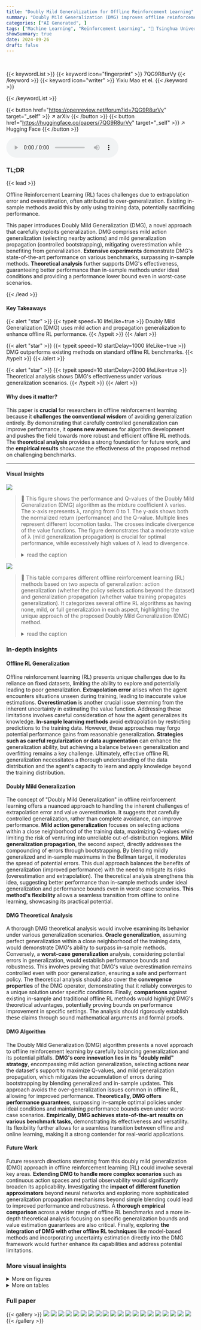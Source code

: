 ```yaml
---
title: "Doubly Mild Generalization for Offline Reinforcement Learning"
summary: "Doubly Mild Generalization (DMG) improves offline reinforcement learning by selectively leveraging generalization beyond training data, achieving state-of-the-art results."
categories: ["AI Generated", ]
tags: ["Machine Learning", "Reinforcement Learning", "🏢 Tsinghua University",]
showSummary: true
date: 2024-09-26
draft: false
---
```


<br>

{{< keywordList >}}
{{< keyword icon="fingerprint" >}} 7QG9R8urVy {{< /keyword >}}
{{< keyword icon="writer" >}} Yixiu Mao et el. {{< /keyword >}}
 
{{< /keywordList >}}

{{< button href="https://openreview.net/forum?id=7QG9R8urVy" target="_self" >}}
↗ arXiv
{{< /button >}}
{{< button href="https://huggingface.co/papers/7QG9R8urVy" target="_self" >}}
↗ Hugging Face
{{< /button >}}



<audio controls>
    <source src="https://ai-paper-reviewer.com/7QG9R8urVy/podcast.wav" type="audio/wav">
    Your browser does not support the audio element.
</audio>


### TL;DR


{{< lead >}}

Offline Reinforcement Learning (RL) faces challenges due to extrapolation error and overestimation, often attributed to over-generalization. Existing in-sample methods avoid this by only using training data, potentially sacrificing performance. 

This paper introduces Doubly Mild Generalization (DMG), a novel approach that carefully exploits generalization. DMG comprises mild action generalization (selecting nearby actions) and mild generalization propagation (controlled bootstrapping), mitigating overestimation while benefiting from generalization.  **Extensive experiments** demonstrate DMG's state-of-the-art performance on various benchmarks, surpassing in-sample methods.  **Theoretical analysis** further supports DMG's effectiveness, guaranteeing better performance than in-sample methods under ideal conditions and providing a performance lower bound even in worst-case scenarios.

{{< /lead >}}


#### Key Takeaways

{{< alert "star" >}}
{{< typeit speed=10 lifeLike=true >}} Doubly Mild Generalization (DMG) uses mild action and propagation generalization to enhance offline RL performance. {{< /typeit >}}
{{< /alert >}}

{{< alert "star" >}}
{{< typeit speed=10 startDelay=1000 lifeLike=true >}} DMG outperforms existing methods on standard offline RL benchmarks. {{< /typeit >}}
{{< /alert >}}

{{< alert "star" >}}
{{< typeit speed=10 startDelay=2000 lifeLike=true >}} Theoretical analysis shows DMG's effectiveness under various generalization scenarios. {{< /typeit >}}
{{< /alert >}}

#### Why does it matter?
This paper is **crucial** for researchers in offline reinforcement learning because it **challenges the conventional wisdom** of avoiding generalization entirely. By demonstrating that carefully controlled generalization can improve performance, it **opens new avenues** for algorithm development and pushes the field towards more robust and efficient offline RL methods. The **theoretical analysis** provides a strong foundation for future work, and the **empirical results** showcase the effectiveness of the proposed method on challenging benchmarks.

------
#### Visual Insights



![](https://ai-paper-reviewer.com/7QG9R8urVy/figures_8_1.jpg)

> 🔼 This figure shows the performance and Q-values of the Doubly Mild Generalization (DMG) algorithm as the mixture coefficient λ varies.  The x-axis represents λ, ranging from 0 to 1.  The y-axis shows both the normalized return (performance) and the Q-value.  Multiple lines represent different locomotion tasks.  The crosses indicate divergence of the value functions.  The figure demonstrates that a moderate value of λ (mild generalization propagation) is crucial for optimal performance, while excessively high values of λ lead to divergence.
> <details>
> <summary>read the caption</summary>
> Figure 1: Performance and Q values of DMG with varying mixture coefficient λ over 5 random seeds. The crosses × mean that the value functions diverge in several seeds. As λ increases, DMG enables stronger generalization propagation, resulting in higher and probably divergent learned Q values. Mild generalization propagation plays a crucial role in achieving strong performance.
> </details>





![](https://ai-paper-reviewer.com/7QG9R8urVy/tables_5_1.jpg)

> 🔼 This table compares different offline reinforcement learning (RL) methods based on two aspects of generalization: action generalization (whether the policy selects actions beyond the dataset) and generalization propagation (whether value training propagates generalization).  It categorizes several offline RL algorithms as having none, mild, or full generalization in each aspect, highlighting the unique approach of the proposed Doubly Mild Generalization (DMG) method.
> <details>
> <summary>read the caption</summary>
> Table 1: Comparison of offline RL work from the generalization perspective.
> </details>





### In-depth insights


#### Offline RL Generalization
Offline reinforcement learning (RL) presents unique challenges due to its reliance on fixed datasets, limiting the ability to explore and potentially leading to poor generalization.  **Extrapolation error** arises when the agent encounters situations unseen during training, leading to inaccurate value estimations.  **Overestimation** is another crucial issue stemming from the inherent uncertainty in estimating the value function. Addressing these limitations involves careful consideration of how the agent generalizes its knowledge.  **In-sample learning methods** avoid extrapolation by restricting predictions to the training data.  However, these approaches may forgo potential performance gains from reasonable generalization.  **Strategies such as careful regularization or data augmentation** can enhance the generalization ability, but achieving a balance between generalization and overfitting remains a key challenge.  Ultimately, effective offline RL generalization necessitates a thorough understanding of the data distribution and the agent's capacity to learn and apply knowledge beyond the training distribution.

#### Doubly Mild Generalization
The concept of "Doubly Mild Generalization" in offline reinforcement learning offers a nuanced approach to handling the inherent challenges of extrapolation error and value overestimation.  It suggests that carefully controlled generalization, rather than complete avoidance, can improve performance. **Mild action generalization** focuses on selecting actions within a close neighborhood of the training data, maximizing Q-values while limiting the risk of venturing into unreliable out-of-distribution regions.  **Mild generalization propagation**, the second aspect, directly addresses the compounding of errors through bootstrapping. By blending mildly generalized and in-sample maximums in the Bellman target, it moderates the spread of potential errors.  This dual approach balances the benefits of generalization (improved performance) with the need to mitigate its risks (overestimation and extrapolation). The theoretical analysis strengthens this idea, suggesting better performance than in-sample methods under ideal generalization and performance bounds even in worst-case scenarios.  **This method's flexibility** allows a seamless transition from offline to online learning, showcasing its practical potential.

#### DMG Theoretical Analysis
A thorough DMG theoretical analysis would involve examining its behavior under various generalization scenarios.  **Oracle generalization**, assuming perfect generalization within a close neighborhood of the training data, would demonstrate DMG's ability to surpass in-sample methods.  Conversely, a **worst-case generalization** analysis, considering potential errors in generalization, would establish performance bounds and robustness. This involves proving that DMG's value overestimation remains controlled even with poor generalization, ensuring a safe and performant policy.  The theoretical analysis should also cover the **convergence properties** of the DMG operator, demonstrating that it reliably converges to a unique solution under specific conditions. Finally, **comparisons** against existing in-sample and traditional offline RL methods would highlight DMG's theoretical advantages, potentially proving bounds on performance improvement in specific settings. The analysis should rigorously establish these claims through sound mathematical arguments and formal proofs.

#### DMG Algorithm
The Doubly Mild Generalization (DMG) algorithm presents a novel approach to offline reinforcement learning by carefully balancing generalization and its potential pitfalls.  **DMG's core innovation lies in its "doubly mild" strategy**, encompassing mild action generalization, selecting actions near the dataset's support to maximize Q-values, and mild generalization propagation, which mitigates the accumulation of errors during bootstrapping by blending generalized and in-sample updates. This approach avoids the over-generalization issues common in offline RL, allowing for improved performance.  **Theoretically, DMG offers performance guarantees**, surpassing in-sample optimal policies under ideal conditions and maintaining performance bounds even under worst-case scenarios.  **Empirically, DMG achieves state-of-the-art results on various benchmark tasks**, demonstrating its effectiveness and versatility.  Its flexibility further allows for a seamless transition between offline and online learning, making it a strong contender for real-world applications.

#### Future Work
Future research directions stemming from this doubly mild generalization (DMG) approach in offline reinforcement learning (RL) could involve several key areas. **Extending DMG to handle more complex scenarios** such as continuous action spaces and partial observability would significantly broaden its applicability.  Investigating the **impact of different function approximators** beyond neural networks and exploring more sophisticated generalization propagation mechanisms beyond simple blending could lead to improved performance and robustness. A **thorough empirical comparison** across a wider range of offline RL benchmarks and a more in-depth theoretical analysis focusing on specific generalization bounds and value estimation guarantees are also critical. Finally, exploring **the integration of DMG with other offline RL techniques** like model-based methods and incorporating uncertainty estimation directly into the DMG framework would further enhance its capabilities and address potential limitations.


### More visual insights

<details>
<summary>More on figures
</summary>


![](https://ai-paper-reviewer.com/7QG9R8urVy/figures_8_2.jpg)

> 🔼 The figure displays the performance and Q-values of the Doubly Mild Generalization (DMG) algorithm with varying penalty coefficient (v).  It shows that as the penalty coefficient decreases, the algorithm allows for broader action generalization, leading to higher Q-values. However, the optimal performance is achieved with a moderate level of action generalization, demonstrating the importance of balancing generalization for achieving optimal results. The results are averaged across five random seeds, enhancing the reliability of the observations. The plots highlight the relationship between the penalty coefficient, the resulting Q values, and the overall performance of the algorithm.
> <details>
> <summary>read the caption</summary>
> Figure 2: Performance and Q values of DMG with varying penalty coefficient v over 5 random seeds. As v decreases, DMG allows broader action generalization, leading to larger learned Q values. Mild action generalization is also critical for attaining superior performance.
> </details>



![](https://ai-paper-reviewer.com/7QG9R8urVy/figures_29_1.jpg)

> 🔼 This figure shows the runtime of different offline reinforcement learning algorithms on a specific task, halfcheetah-medium-replay-v2, using a GeForce RTX 3090 GPU.  The algorithms compared are Decision Transformer (DT), MOPO, CQL, AWAC, the proposed Doubly Mild Generalization (DMG), IQL, and TD3BC. The bar chart visually represents the runtime of each algorithm, with DMG showing a runtime comparable to TD3BC, one of the faster methods.
> <details>
> <summary>read the caption</summary>
> Figure 3: Runtime of algorithms on halfcheetah-medium-replay-v2 on a GeForce RTX 3090.
> </details>



![](https://ai-paper-reviewer.com/7QG9R8urVy/figures_30_1.jpg)

> 🔼 This figure displays the learning curves of the Doubly Mild Generalization (DMG) algorithm during offline training on various Gym locomotion tasks.  The performance, measured as episode return, is plotted against the number of gradient steps. Each line represents the average performance over 5 different random seeds, with the shaded region indicating the standard deviation. This visualization allows for assessing the stability and convergence speed of the DMG algorithm across different random initializations for each task. The x-axis shows the number of gradient steps (in millions), and the y-axis shows the episode return.
> <details>
> <summary>read the caption</summary>
> Figure 4: Learning curves of DMG on Gym locomotion tasks during offline training. The curves are averaged over 5 random seeds, with the shaded area representing the standard deviation across seeds.
> </details>



![](https://ai-paper-reviewer.com/7QG9R8urVy/figures_31_1.jpg)

> 🔼 This figure shows the learning curves of the Doubly Mild Generalization (DMG) algorithm on six AntMaze tasks from the D4RL benchmark.  Each curve represents the average episode return over five random seeds, and the shaded region shows the standard deviation. The x-axis represents the number of gradient steps during offline training, and the y-axis represents the average episode return.  The figure demonstrates the performance of DMG on various AntMaze environments, revealing its learning progress and stability across different scenarios.
> <details>
> <summary>read the caption</summary>
> Figure 5: Learning curves of DMG on Antmaze tasks during offline training. The curves are averaged over 5 random seeds, with the shaded area representing the standard deviation across seeds.
> </details>



![](https://ai-paper-reviewer.com/7QG9R8urVy/figures_31_2.jpg)

> 🔼 This figure shows the learning curves of the Doubly Mild Generalization (DMG) algorithm on six different AntMaze tasks during offline training.  Each curve represents the average episode return over five random seeds, and the shaded region indicates the standard deviation. The x-axis represents the number of gradient steps (in millions), and the y-axis represents the average episode return. The figure illustrates the learning progress of DMG across various AntMaze environments with different levels of complexity and data distributions.
> <details>
> <summary>read the caption</summary>
> Figure 5: Learning curves of DMG on Antmaze tasks during offline training. The curves are averaged over 5 random seeds, with the shaded area representing the standard deviation across seeds.
> </details>



</details>




<details>
<summary>More on tables
</summary>


![](https://ai-paper-reviewer.com/7QG9R8urVy/tables_6_1.jpg)
> 🔼 This table summarizes various offline reinforcement learning (RL) methods from the perspective of generalization.  It categorizes the methods based on two key aspects of generalization: Action Generalization (whether the policy training intentionally selects actions beyond the dataset to maximize Q-values) and Generalization Propagation (whether value training propagates generalization through bootstrapping).  The table shows the different levels of generalization utilized by each method (none, mild, or full).  It helps to illustrate the unique approach of Doubly Mild Generalization (DMG) in mitigating the issues of over-generalization often seen in offline RL.
> <details>
> <summary>read the caption</summary>
> Table 1: Comparison of offline RL work from the generalization perspective.
> </details>

![](https://ai-paper-reviewer.com/7QG9R8urVy/tables_7_1.jpg)
> 🔼 This table presents the average normalized scores achieved by different offline reinforcement learning algorithms on various Gym locomotion and Antmaze tasks.  The results are averaged over five different random seeds for each task.  The table provides a comparison of the performance of DMG (Doubly Mild Generalization), the proposed method, against several baseline algorithms including BCQ, BEAR, AWAC, TD3BC, CQL, IQL, and others.  Different dataset variations (e.g., medium, expert, random) are also included for comparison.
> <details>
> <summary>read the caption</summary>
> Table 2: Averaged normalized scores on Gym locomotion and Antmaze tasks over five random seeds. m = medium, m-r = medium-replay, m-e = medium-expert, e = expert, r = random; u = umaze, u-d = umaze-diverse, m-p = medium-play, m-d = medium-diverse, l-p= large-play, l-d = large-diverse.
> </details>

![](https://ai-paper-reviewer.com/7QG9R8urVy/tables_7_2.jpg)
> 🔼 This table presents the results of combining the Doubly Mild Generalization (DMG) method with three different in-sample learning approaches (XQL, SQL, and IQL) on several benchmark tasks.  It demonstrates the performance improvement achieved by incorporating DMG into existing in-sample methods, highlighting the benefits of mild generalization in offline reinforcement learning.
> <details>
> <summary>read the caption</summary>
> Table 3: DMG combined with various in-sample approaches, showing averaged scores over 5 seeds.
> </details>

![](https://ai-paper-reviewer.com/7QG9R8urVy/tables_8_1.jpg)
> 🔼 This table presents the results of online fine-tuning experiments on AntMaze tasks.  It compares the performance of three algorithms: TD3 (trained from scratch), IQL, and DMG.  The table shows the normalized scores achieved after offline training and then after an additional 1 million steps of online fine-tuning.  The results highlight DMG's superior online fine-tuning performance, demonstrating a seamless transition from offline to online learning.
> <details>
> <summary>read the caption</summary>
> Table 4: Online fine-tuning results on AntMaze tasks, showing normalized scores of offline training and 1M steps online fine-tuning, averaged over 5 seeds.
> </details>

![](https://ai-paper-reviewer.com/7QG9R8urVy/tables_28_1.jpg)
> 🔼 The table compares several offline reinforcement learning methods based on two aspects: action generalization (whether the policy selects actions beyond the dataset) and generalization propagation (whether value training propagates generalization through bootstrapping).  It categorizes existing methods into those with none, mild, or full generalization in each aspect, highlighting the unique position of the proposed DMG method.
> <details>
> <summary>read the caption</summary>
> Table 1: Comparison of offline RL work from the generalization perspective.
> </details>

![](https://ai-paper-reviewer.com/7QG9R8urVy/tables_29_1.jpg)
> 🔼 This table compares the performance of the Doubly Mild Generalization (DMG) algorithm on D4RL offline training tasks using two different evaluation criteria.  The first uses the mean and standard deviation (SD) calculated over five random seeds, while the second uses the mean and 95% confidence interval (CI) calculated over ten random seeds. This allows for a comparison of the algorithm's robustness and consistency across different runs and evaluation methods.
> <details>
> <summary>read the caption</summary>
> Table 6: Comparison of DMG under different evaluation criteria on D4RL offline training tasks.
> </details>

</details>




### Full paper

{{< gallery >}}
<img src="https://ai-paper-reviewer.com/7QG9R8urVy/1.png" class="grid-w50 md:grid-w33 xl:grid-w25" />
<img src="https://ai-paper-reviewer.com/7QG9R8urVy/2.png" class="grid-w50 md:grid-w33 xl:grid-w25" />
<img src="https://ai-paper-reviewer.com/7QG9R8urVy/3.png" class="grid-w50 md:grid-w33 xl:grid-w25" />
<img src="https://ai-paper-reviewer.com/7QG9R8urVy/4.png" class="grid-w50 md:grid-w33 xl:grid-w25" />
<img src="https://ai-paper-reviewer.com/7QG9R8urVy/5.png" class="grid-w50 md:grid-w33 xl:grid-w25" />
<img src="https://ai-paper-reviewer.com/7QG9R8urVy/6.png" class="grid-w50 md:grid-w33 xl:grid-w25" />
<img src="https://ai-paper-reviewer.com/7QG9R8urVy/7.png" class="grid-w50 md:grid-w33 xl:grid-w25" />
<img src="https://ai-paper-reviewer.com/7QG9R8urVy/8.png" class="grid-w50 md:grid-w33 xl:grid-w25" />
<img src="https://ai-paper-reviewer.com/7QG9R8urVy/9.png" class="grid-w50 md:grid-w33 xl:grid-w25" />
<img src="https://ai-paper-reviewer.com/7QG9R8urVy/10.png" class="grid-w50 md:grid-w33 xl:grid-w25" />
<img src="https://ai-paper-reviewer.com/7QG9R8urVy/11.png" class="grid-w50 md:grid-w33 xl:grid-w25" />
<img src="https://ai-paper-reviewer.com/7QG9R8urVy/12.png" class="grid-w50 md:grid-w33 xl:grid-w25" />
<img src="https://ai-paper-reviewer.com/7QG9R8urVy/13.png" class="grid-w50 md:grid-w33 xl:grid-w25" />
<img src="https://ai-paper-reviewer.com/7QG9R8urVy/14.png" class="grid-w50 md:grid-w33 xl:grid-w25" />
<img src="https://ai-paper-reviewer.com/7QG9R8urVy/15.png" class="grid-w50 md:grid-w33 xl:grid-w25" />
<img src="https://ai-paper-reviewer.com/7QG9R8urVy/16.png" class="grid-w50 md:grid-w33 xl:grid-w25" />
<img src="https://ai-paper-reviewer.com/7QG9R8urVy/17.png" class="grid-w50 md:grid-w33 xl:grid-w25" />
<img src="https://ai-paper-reviewer.com/7QG9R8urVy/18.png" class="grid-w50 md:grid-w33 xl:grid-w25" />
<img src="https://ai-paper-reviewer.com/7QG9R8urVy/19.png" class="grid-w50 md:grid-w33 xl:grid-w25" />
<img src="https://ai-paper-reviewer.com/7QG9R8urVy/20.png" class="grid-w50 md:grid-w33 xl:grid-w25" />
{{< /gallery >}}